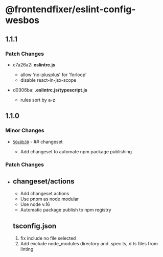 # @frontendfixer/eslint-config-wesbos

## 1.1.1

### Patch Changes

- c7a26a2: **eslintrc.js**

  - allow 'no-plusplus' for 'forloop'
  - disable react-in-jsx-scope

- d0306ba: **.eslintrc.js/typescript.js**

  - rules sort by a-z

## 1.1.0

### Minor Changes

- [`50e8b30`](https://github.com/frontendfixer/-frontendfixer-eslint-config-wesbos/commit/50e8b30f07e0ff433e46f8bf6a8f498fb6b1511c) - ## changeset

  - Add changeset to automate npm package publishing

### Patch Changes

- ## changeset/actions

  - Add changeset actions
  - Use pnpm as node modular
  - Use node v.16
  - Automatic package publish to npm registry

  ## tsconfig.json

  1. fix include no file selected
  2. Add exclude node_modules directory and .spec.ts,.d.ts files from linting
